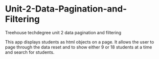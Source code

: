 # Unit-2-Data-Pagination-and-Filtering
Treehouse techdegree unit 2 data pagination and filtering

This app displays students as html objects on a page. It allows the user to page through the data reset
and to show either 9 or 18 students at a time and search for students. 
